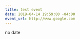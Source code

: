 ```yaml
---
title: test event
date: 2019-04-14 19:59:00 -04:00
event_url: http://www.google.com
---
```


no date